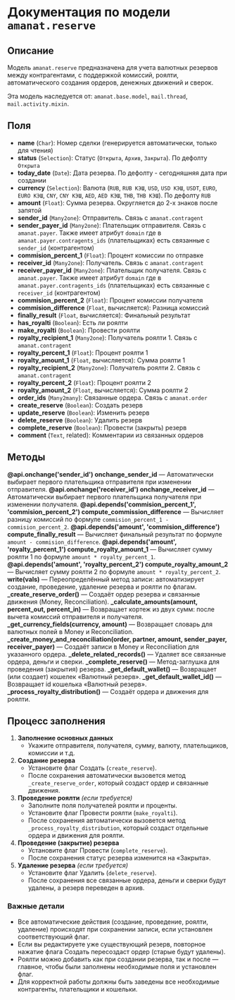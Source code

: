 # Документация по модели `amanat.reserve`
## Описание
Модель `amanat.reserve` предназначена для учета валютных резервов между контрагентами, с поддержкой комиссий, роялти, автоматического создания ордеров, денежных движений и сверок.

Эта модель наследуется от: `amanat.base.model`, `mail.thread`, `mail.activity.mixin`.

## Поля
- **name** (`Char`): Номер сделки (генерируется автоматически, только для чтения)
- **status** (`Selection`): Статус (`Открыта`, `Архив`, `Закрыта`). По дефолту `Открыта`
- **today_date** (`Date`): Дата резерва. По дефолту - сегодняшняя дата при создании
- **currency** (`Selection`): Валюта (`RUB`, `RUB КЭШ`, `USD`, `USD КЭШ`, `USDT`, `EURO`, `EURO КЭШ`, `CNY`, `CNY КЭШ`, `AED`, `AED КЭШ`, `THB`, `THB КЭШ`). По дефолту `RUB`
- **amount** (`Float`): Сумма резерва. Округляется до 2-х знаков после запятой
- **sender_id** (`Many2one`): Отправитель. Связь с `amanat.contragent`
- **sender_payer_id** (`Many2one`): Плательщик отправителя. Связь с `amanat.payer`. Также имеет атрибут `domain` где в `amanat.payer.contragents_ids` (плательщиках) есть связанные c `sender_id` (контрагентом)
- **commision_percent_1** (`Float`): Процент комиссии по отправке
- **receiver_id** (`Many2one`): Получатель. Связь с `amanat.contragent`
- **receiver_payer_id** (`Many2one`): Плательщик получателя. Связь с `amanat.payer`. Также имеет атрибут `domain` где в `amanat.payer.contragents_ids` (плательщиках) есть связанные c `receiver_id` (контрагентом)
- **commision_percent_2** (`Float`): Процент комиссии получателя
- **commision_difference** (`Float`, вычисляется): Разница комиссий
- **finally_result** (`Float`, вычисляется): Финальный результат
- **has_royalti** (`Boolean`): Есть ли роялти
- **make_royalti** (`Boolean`): Провести роялти
- **royalty_recipient_1** (`Many2one`): Получатель роялти 1. Связь с `amanat.contragent`
- **royalty_percent_1** (`Float`): Процент роялти 1
- **royalty_amount_1** (`Float`, вычисляется): Сумма роялти 1
- **royalty_recipient_2** (`Many2one`): Получатель роялти 2. Связь с `amanat.contragent`
- **royalty_percent_2** (`Float`): Процент роялти 2
- **royalty_amount_2** (`Float`, вычисляется): Сумма роялти 2
- **order_ids** (`Many2many`): Связанные ордера. Связь с `amanat.order`
- **create_reserve** (`Boolean`): Создать резерв
- **update_reserve** (`Boolean`): Изменить резерв
- **delete_reserve** (`Boolean`): Удалить резерв
- **complete_reserve** (`Boolean`): Провести (закрыть) резерв
- **comment** (`Text`, related): Комментарии из связанных ордеров

## Методы
**@api.onchange('sender_id') onchange_sender_id** — Автоматически выбирает первого плательщика отправителя при изменении отправителя.
**@api.onchange('receiver_id') onchange_receiver_id** — Автоматически выбирает первого плательщика получателя при изменении получателя.
**@api.depends('commision_percent_1', 'commision_percent_2') compute_commission_difference** — Вычисляет разницу комиссий по формуле `commision_percent_1 - commision_percent_2`.
**@api.depends('amount', 'commision_difference') compute_finally_result** — Вычисляет финальный результат по формуле `amount - commision_difference`.
**@api.depends('amount', 'royalty_percent_1') compute_royalty_amount_1** — Вычисляет сумму роялти 1 по формуле `amount * royalty_percent_1`.
**@api.depends('amount', 'royalty_percent_2') compute_royalty_amount_2** — Вычисляет сумму роялти 2 по формуле `amount * royalty_percent_2`.
**write(vals)** — Переопределённый метод записи: автоматизирует создание, проведение, удаление резерва и роялти по флагам.
**_create_reserve_order()** — Создаёт ордер резерва и связанные движения (Money, Reconciliation).
**_calculate_amounts(amount, percent_out, percent_in)** — Возвращает кортеж из двух сумм: после вычета комиссий отправителя и получателя.
**_get_currency_fields(currency, amount)** — Возвращает словарь для валютных полей в Money и Reconciliation.
**_create_money_and_reconciliation(order, partner, amount, sender_payer, receiver_payer)** — Создаёт записи в Money и Reconciliation для указанного ордера.
**_delete_related_records()** — Удаляет все связанные ордера, деньги и сверки.
**_complete_reserve()** — Метод-заглушка для проведения (закрытия) резерва.
**_get_default_wallet()** — Возвращает (или создает) кошелек «Валютный резерв».
**_get_default_wallet_id()** — Возвращает id кошелька «Валютный резерв».
**_process_royalty_distribution()** — Создаёт ордера и движения для роялти.

## Процесс заполнения
1. **Заполнение основных данных**
    - Укажите отправителя, получателя, сумму, валюту, плательщиков, комиссии и т.д.
2. **Создание резерва**
    - Установите флаг Создать (`create_reserve`).
    - После сохранения автоматически вызовется метод `_create_reserve_order`, который создаст ордер и связанные движения.
3. **Проведение роялти** *(если требуется)*
    - Заполните поля получателей роялти и проценты.
    - Установите флаг Провести роялти (`make_royalti`).
    - После сохранения автоматически вызовется метод `_process_royalty_distribution`, который создаст отдельные ордера и движения для роялти.
4. **Проведение (закрытие) резерва**
    - Установите флаг Провести (`complete_reserve`).
    - После сохранения статус резерва изменится на «Закрыта».
5. **Удаление резерва** *(если требуется)*
    - Установите флаг Удалить (`delete_reserve`).
    - После сохранения все связанные ордера, деньги и сверки будут удалены, а резерв переведен в архив.

### Важные детали
- Все автоматические действия (создание, проведение, роялти, удаление) происходят при сохранении записи, если установлен соответствующий флаг.
- Если вы редактируете уже существующий резерв, повторное нажатие флага Создать пересоздаст ордер (старые будут удалены).
- Роялти можно добавить как при создании резерва, так и после — главное, чтобы были заполнены необходимые поля и установлен флаг.
- Для корректной работы должны быть заведены все необходимые контрагенты, плательщики и кошельки.